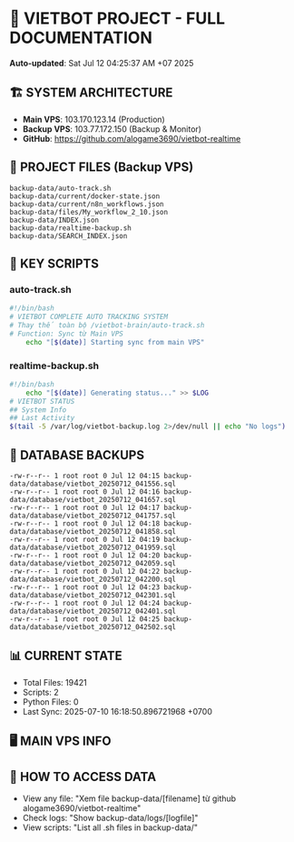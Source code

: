 # 🤖 VIETBOT PROJECT - FULL DOCUMENTATION
**Auto-updated**: Sat Jul 12 04:25:37 AM +07 2025

## 🏗️ SYSTEM ARCHITECTURE
- **Main VPS**: 103.170.123.14 (Production)
- **Backup VPS**: 103.77.172.150 (Backup & Monitor)
- **GitHub**: https://github.com/alogame3690/vietbot-realtime

## 📁 PROJECT FILES (Backup VPS)
```
backup-data/auto-track.sh
backup-data/current/docker-state.json
backup-data/current/n8n_workflows.json
backup-data/files/My_workflow_2_10.json
backup-data/INDEX.json
backup-data/realtime-backup.sh
backup-data/SEARCH_INDEX.json
```

## 🔧 KEY SCRIPTS
### auto-track.sh
```bash
#!/bin/bash
# VIETBOT COMPLETE AUTO TRACKING SYSTEM
# Thay thế toàn bộ /vietbot-brain/auto-track.sh
# Function: Sync từ Main VPS
    echo "[$(date)] Starting sync from main VPS"
```
### realtime-backup.sh
```bash
#!/bin/bash
    echo "[$(date)] Generating status..." >> $LOG
# VIETBOT STATUS
## System Info
## Last Activity
$(tail -5 /var/log/vietbot-backup.log 2>/dev/null || echo "No logs")
```

## 💾 DATABASE BACKUPS
```
-rw-r--r-- 1 root root 0 Jul 12 04:15 backup-data/database/vietbot_20250712_041556.sql
-rw-r--r-- 1 root root 0 Jul 12 04:16 backup-data/database/vietbot_20250712_041657.sql
-rw-r--r-- 1 root root 0 Jul 12 04:17 backup-data/database/vietbot_20250712_041757.sql
-rw-r--r-- 1 root root 0 Jul 12 04:18 backup-data/database/vietbot_20250712_041858.sql
-rw-r--r-- 1 root root 0 Jul 12 04:19 backup-data/database/vietbot_20250712_041959.sql
-rw-r--r-- 1 root root 0 Jul 12 04:20 backup-data/database/vietbot_20250712_042059.sql
-rw-r--r-- 1 root root 0 Jul 12 04:22 backup-data/database/vietbot_20250712_042200.sql
-rw-r--r-- 1 root root 0 Jul 12 04:23 backup-data/database/vietbot_20250712_042301.sql
-rw-r--r-- 1 root root 0 Jul 12 04:24 backup-data/database/vietbot_20250712_042401.sql
-rw-r--r-- 1 root root 0 Jul 12 04:25 backup-data/database/vietbot_20250712_042502.sql
```

## 📊 CURRENT STATE
- Total Files: 19421
- Scripts: 2
- Python Files: 0
- Last Sync: 2025-07-10 16:18:50.896721968 +0700

## 🖥️ MAIN VPS INFO


## 🚨 HOW TO ACCESS DATA
- View any file: "Xem file backup-data/[filename] từ github alogame3690/vietbot-realtime"
- Check logs: "Show backup-data/logs/[logfile]"
- View scripts: "List all .sh files in backup-data/"
